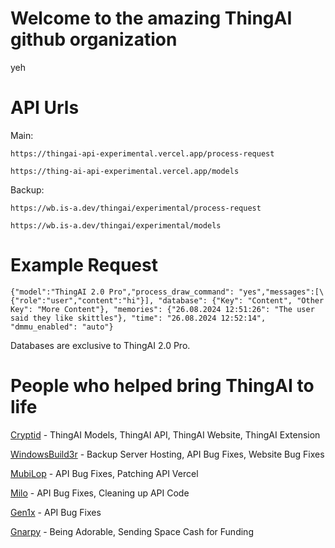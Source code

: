 # Welcome to the amazing ThingAI github organization
yeh
# API Urls
Main:
```
https://thingai-api-experimental.vercel.app/process-request
```
```
https://thing-ai-api-experimental.vercel.app/models
```
Backup:
```
https://wb.is-a.dev/thingai/experimental/process-request
```
```
https://wb.is-a.dev/thingai/experimental/models
```
# Example Request
```
{"model":"ThingAI 2.0 Pro","process_draw_command": "yes","messages":[\{"role":"user","content":"hi"}], "database": {"Key": "Content", "Other Key": "More Content"}, "memories": {"26.08.2024 12:51:26": "The user said they like skittles"}, "time": "26.08.2024 12:52:14", "dmmu_enabled": "auto"}
```

Databases are exclusive to ThingAI 2.0 Pro.

# People who helped bring ThingAI to life
[Cryptid](https://github.com/NotCryptid) - ThingAI Models, ThingAI API, ThingAI Website, ThingAI Extension

[WindowsBuild3r](https://github.com/davidctinescu) - Backup Server Hosting, API Bug Fixes, Website Bug Fixes

[MubiLop](https://github.com/cicerorph) - API Bug Fixes, Patching API Vercel

[Milo](https://github.com/MiloDev123) - API Bug Fixes, Cleaning up API Code

[Gen1x](https://github.com/Gen1x-ALT/) - API Bug Fixes

[Gnarpy](https://github.com/gnarpymybeloved) - Being Adorable, Sending Space Cash for Funding
